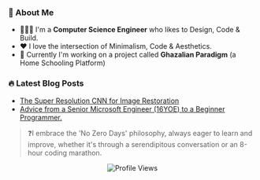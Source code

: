 <!-- <h1 align="center">Hi 👋🏻, I'm Sajjad Salaria</h1>  -->
   
<h3> 🏡 About Me </h3>

- 👨🏽‍💻 I'm a <b>Computer Science Engineer</b> who likes to Design, Code & Build.
- ❤️ I love the intersection of Minimalism, Code & Aesthetics.
- 🚀 Currently I'm working on a project called <b>Ghazalian Paradigm</b> (a Home Schooling Platform)


<h3> 🔥 Latest Blog Posts </h3>

<!-- Blog:START -->
- [The Super Resolution CNN for Image Restoration](https://medium.com/p/ff1e8420d846)
- [Advice from a Senior Microsoft Engineer (16YOE) to a Beginner Programmer.](https://xoraus.hashnode.dev/breaking-into-the-big-leagues-tips-from-senior-software-engineer-at-microsoft-16-yoe)
   
>❓I embrace the 'No Zero Days' philosophy, always eager to learn and improve, whether it's through a serendipitous conversation or an 8-hour coding marathon.

<div align="center">

![Profile Views](https://komarev.com/ghpvc/?username=xoraus&style=for-the-badge) 
   
<!-- ![Stars](https://img.shields.io/github/stars/xoraus?label=stars&&style=for-the-badge)   -->

</div>

<!-- Blog:END -->

<!-- <h3 align="center">Connect</h1>

<div align="center">
   
📫 Drop me a mail - **imsafay@gmail.com**   
    -->
<!-- [![Linkedin](https://img.shields.io/static/v1?label=Blog&message=‎&style=for-the-badge&logo=Hashnode&logoColor=white&color=yellow)](https://xoraus.hashnode.dev/)
[![Linkedin](https://img.shields.io/badge/-LinkedIn-blue?style=for-the-badge&logo=Linkedin&logoColor=white)](https://www.linkedin.com/in/sajjadsalaria/)
 -->
<!-- </div> -->
